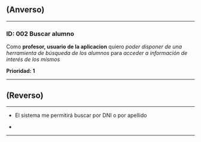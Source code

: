 ## (Anverso)
---

### **ID:** 002 **Buscar alumno**

Como **profesor, usuario de la aplicacion** quiero *poder disponer de una herramienta de búsqueda de los alumnos* para *acceder a información de interés de los mismos*

__Prioridad: 1__

---

## (Reverso)

---

* El sistema me permitirá buscar por DNI o por apellido

* 

---

